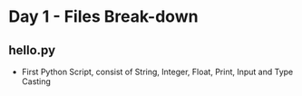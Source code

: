 # Day 1 - Files Break-down

## hello.py
- First Python Script, consist of String, Integer, Float, Print, Input and Type Casting
 
